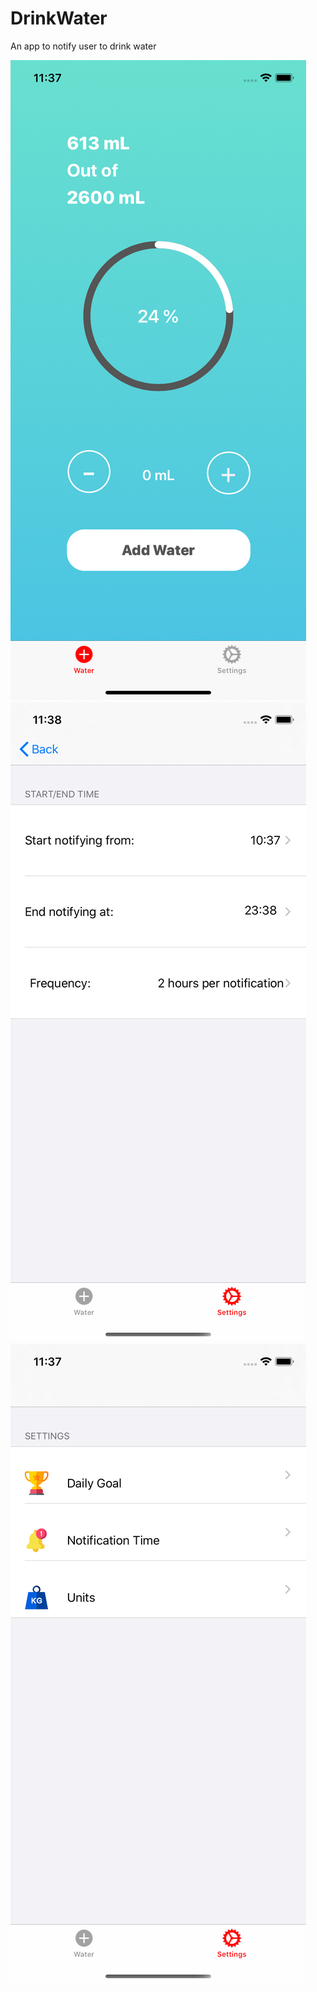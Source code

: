 # DrinkWater
An app to notify user to drink water

![](Images/MainView.png)
![](Images/NotificationView.png)
![](Images/SettingView.png)
